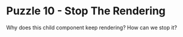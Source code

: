 # Puzzle 10 - Stop The Rendering

Why does this child component keep rendering? How can we stop it?
